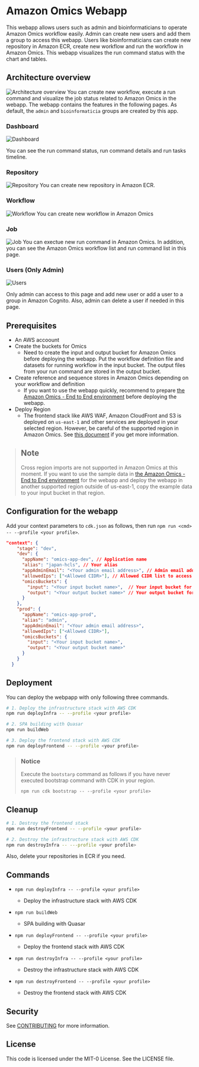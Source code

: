 # Amazon Omics Webapp

This webapp allows users such as admin and bioinformaticians to operate Amazon Omics workflow easily. Admin can create new users and add them a group to access this webapp. Users like bioinformaticians can create new repository in Amazon ECR, create new workflow and run the workflow in Amazon Omics. This webapp visualizes the run command status with the chart and tables.

## Architecture overview

![Architecture overview](./images/architecture-overview.png)
You can create new workflow, execute a run command and visualize the job status related to Amazon Omics in the webapp. The webapp contains the features in the following pages. As default, the `admin` and `bioinformaticia` groups are created by this app.

### Dashboard

![Dashboard](./images/dashboard.png)

You can see the run command status, run command details and run tasks timeline.

### Repository

![Repository](./images/repository.png)
You can create new repository in Amazon ECR.

### Workflow

![Workflow](./images/workflow.png)
You can create new workflow in Amazon Omics

### Job

![Job](./images/job.png)
You can exectue new run command in Amazon Omics. In addition, you can see the Amazon Omics workflow list and run command list in this page.

### Users (Only Admin)

![Users](./images/user.png)

Only admin can access to this page and add new user or add a user to a group in Amazon Cognito. Also, admin can delete a user if needed in this page.

## Prerequisites

- An AWS accoount
- Create the buckets for Omics
  - Need to create the input and output bucket for Amazon Omics before deploying the webapp. Put the workflow definition file and datasets for running workflow in the input bucket. The output files from your run command are stored in the output bucket.
- Create reference and sequence stores in Amazon Omics depending on your workflow and definition
  - If you want to use the webapp quickly, recommend to prepare [the Amazon Omics - End to End environment](https://github.com/aws-samples/amazon-omics-end-to-end-genomics) before deploying the webapp.
- Deploy Region
  - The frontend stack like AWS WAF, Amazon CloudFront and S3 is deployed on `us-east-1` and other services are deployed in your selected region. However, be careful of the supported region in Amazon Omics. See [this document](https://docs.aws.amazon.com/general/latest/gr/omics-quotas.html) if you get more information.

> ## Note
>
> Cross region imports are not supported in Amazon Omics at this moment. If you want to use the sample data in [the Amazon Omics - End to End environment](https://github.com/aws-samples/amazon-omics-end-to-end-genomics) for the webapp and deploy the webapp in another supported region outside of us-east-1, copy the example data to your input bucket in that region.

## Configuration for the webapp

Add your context parameters to `cdk.json` as follows, then run `npm run <cmd> -- --profile <your profile>`.

```json
"context": {
    "stage": "dev",
    "dev": {
      "appName": "omics-app-dev", // Application name
      "alias": "japan-hcls", // Your alias
      "appAdminEmail": "<Your admin email address>", // Admin email address for Cognito
      "allowedIps": ["<Allowed CIDR>"], // Allowed CIDR list to access CloudFront with WAF
      "omicsBuckets": {
        "input": "<Your input bucket name>",  // Your input bucket for Omics
        "output": "<Your output bucket name>" // Your output bucket for Omics
      }
    },
    "prod": {
      "appName": "omics-app-prod",
      "alias": "admin",
      "appAdminEmail": "<Your admin email address>",
      "allowedIps": ["<Allowed CIDR>"],
      "omicsBuckets": {
        "input": "<Your input bucket name>",
        "output": "<Your output bucket name>"
      }
    }
  }

```

## Deployment

You can deploy the webpapp with only following three commands.

```bash
# 1. Deploy the infrastructure stack with AWS CDK
npm run deployInfra -- --profile <your profile>

# 2. SPA building with Quasar
npm run buildWeb

# 3. Deploy the frontend stack with AWS CDK
npm run deployFrontend -- --profile <your profile>

```

> ### Notice
>
> Execute the `bootstarp` command as follows if you have never executed bootstrap command with CDK in your region.
>
> ```
> npm run cdk bootstrap -- --profile <your profile>
> ```

## Cleanup

```bash
# 1. Destroy the frontend stack
npm run destroyFrontend -- --profile <your profile>

# 2. Destroy the infrastructure stack with AWS CDK
npm run destroyInfra -- ---profile <your profile>

```

Also, delete your repositories in ECR if you need.

## Commands

- `npm run deployInfra -- --profile <your profile>`
  - Deploy the infrastructure stack with AWS CDK
- `npm run buildWeb`
  - SPA building with Quasar
- `npm run deployFrontend -- --profile <your profile>`

  - Deploy the frontend stack with AWS CDK

- `npm run destroyInfra -- --profile <your profile>`
  - Destroy the infrastructure stack with AWS CDK
- `npm run destroyFrontend -- --profile <your profile>`
  - Destroy the frontend stack with AWS CDK

## Security

See [CONTRIBUTING](CONTRIBUTING.md#security-issue-notifications) for more
information.

## License

This code is licensed under the MIT-0 License. See the LICENSE file.
